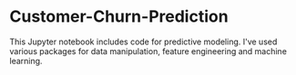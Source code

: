 # Customer-Churn-Prediction
This Jupyter notebook includes code for predictive modeling. I've used various packages for data manipulation, feature engineering and machine learning.
